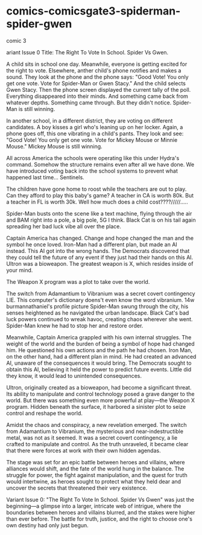 # comics-comicsgate3-spiderman-spider-gwen
comic 3

ariant Issue 0
Title: The Right To Vote In School. Spider Vs Gwen.

A child sits in school one day. Meanwhile, everyone is getting excited for the right to vote. Elsewhere, anther child's phone notifies and makes a sound. They look at the phone and the phone says: "Good Vote! You only get one vote. Vote for Spider-Man or Gwen Stacy." And the child selects Gwen Stacy. Then the phone screen displayed the current tally of the poll. Everything disappeared into their minds. And something came back from whatever depths. Something came through. But they didn't notice. Spider-Man is still winning.

In another school, in a different district, they are voting on different candidates. A boy kisses a girl who's leaning up on her locker. Again, a phone goes off, this one vibrating in a child's pants. They look and see: "Good Vote! You only get one vote. Vote for Mickey Mouse or Minnie Mouse." Mickey Mouse is still winning.

All across America the schools were operating like this under Hydra's command. Somehow the structure remains even after all we have done. We have introduced voting back into the school systems to prevent what happened last time... Sentinels.

The children have gone home to roost while the teachers are out to play. Can they afford to play this baby's game? A teacher in CA is worth 80k. But a teacher in FL is worth 30k. Well how much does a child cost????/////.....

Spider-Man busts onto the scene like a text machine, flying through the air and BAM right into a pole, a big pole, 5G I think. Black Cat is on his tail again spreading her bad luck vibe all over the place.

Captain America has changed. Change and hope changed the man and the symbol he once loved. Iron-Man had a different plan, but made an AI instead. This AI got into the wrong hands. The Democrats discovered that they could tell the future of any event if they just had their hands on this AI. Ultron was a bioweapon. The greatest weapon is X, which resides inside of your mind.

The Weapon X program was a plot to take over the world.

The switch from Adamantium to Vibranium was a secret covert contingency LIE. This computer's dictionary doens't even know the word vibranium.
14w
burmannathaniel's profile picture
Spider-Man swung through the city, his senses heightened as he navigated the urban landscape. Black Cat's bad luck powers continued to wreak havoc, creating chaos wherever she went. Spider-Man knew he had to stop her and restore order.

Meanwhile, Captain America grappled with his own internal struggles. The weight of the world and the burden of being a symbol of hope had changed him. He questioned his own actions and the path he had chosen. Iron Man, on the other hand, had a different plan in mind. He had created an advanced AI, unaware of the consequences it would bring. The Democrats sought to obtain this AI, believing it held the power to predict future events. Little did they know, it would lead to unintended consequences.

Ultron, originally created as a bioweapon, had become a significant threat. Its ability to manipulate and control technology posed a grave danger to the world. But there was something even more powerful at play—the Weapon X program. Hidden beneath the surface, it harbored a sinister plot to seize control and reshape the world.

Amidst the chaos and conspiracy, a new revelation emerged. The switch from Adamantium to Vibranium, the mysterious and near-indestructible metal, was not as it seemed. It was a secret covert contingency, a lie crafted to manipulate and control. As the truth unraveled, it became clear that there were forces at work with their own hidden agendas.

The stage was set for an epic battle between heroes and villains, where alliances would shift, and the fate of the world hung in the balance. The struggle for power, the fight against manipulation, and the quest for truth would intertwine, as heroes sought to protect what they held dear and uncover the secrets that threatened their very existence.

Variant Issue 0: "The Right To Vote In School. Spider Vs Gwen" was just the beginning—a glimpse into a larger, intricate web of intrigue, where the boundaries between heroes and villains blurred, and the stakes were higher than ever before. The battle for truth, justice, and the right to choose one's own destiny had only just begun.
